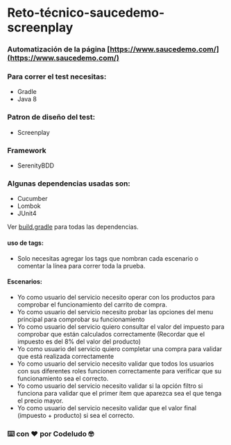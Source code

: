 

# Reto-técnico-saucedemo-screenplay

### Automatización de la página [https://www.saucedemo.com/](https://www.saucedemo.com/)

### Para correr el test necesitas:
* Gradle
* Java 8

### Patron de diseño del test:
* Screenplay

### Framework

* SerenityBDD

### Algunas dependencias usadas son: 

* Cucumber
* Lombok
* JUnit4

Ver [build.gradle](https://github.com/codeludo/reto-tecnico-saucedemo-screenplay/blob/master/build.gradle) para todas las dependencias.

#### uso de tags:
* Solo necesitas agregar los tags que nombran cada escenario o comentar la línea para correr toda la prueba.

#### Escenarios:

* Yo como usuario del servicio necesito operar con los productos para comprobar el funcionamiento del carrito de compra.
* Yo como usuario del servicio necesito probar las opciones del menu principal para comprobar su funcionamiento
* Yo como usuario del servicio quiero consultar el valor del impuesto para comprobar que están calculados correctamente (Recordar que el impuesto es del 8% del valor del producto)
* Yo como usuario del servicio quiero completar una compra para validar que está realizada correctamente
* Yo como usuario del servicio necesito validar que todos los usuarios con sus diferentes roles funcionen correctamente para verificar que su funcionamiento sea el correcto.
* Yo como usuario del servicio necesito validar si la opción filtro si funciona para validar que el primer ítem que aparezca sea el que tenga el precio mayor.
* Yo como usuario del servicio necesito validar que el valor final (impuesto + producto) si sea el correcto.

### ⌨️ con ❤️ por Codeludo 🤓



